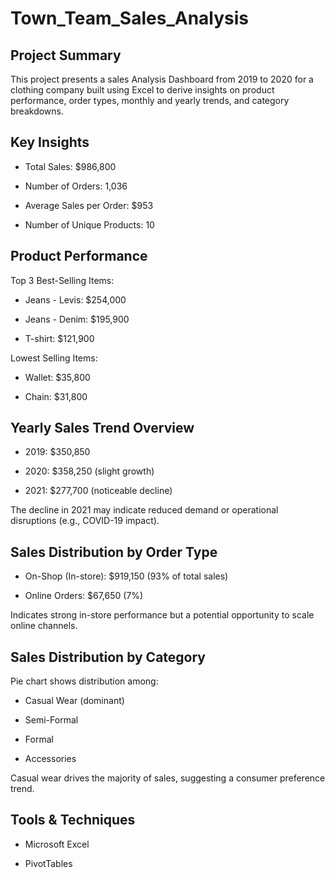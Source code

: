 # Town_Team_Sales_Analysis
## Project Summary
This project presents a sales Analysis Dashboard from 2019 to 2020 for a clothing company built using Excel to derive insights on product performance, order types, monthly and yearly trends, and category breakdowns.

## Key Insights
- Total Sales: $986,800

- Number of Orders: 1,036

- Average Sales per Order: $953

- Number of Unique Products: 10

## Product Performance
Top 3 Best-Selling Items:

- Jeans - Levis: $254,000

- Jeans - Denim: $195,900

- T-shirt: $121,900

Lowest Selling Items:

- Wallet: $35,800

- Chain: $31,800

## Yearly Sales Trend Overview
- 2019: $350,850

- 2020: $358,250 (slight growth)

- 2021: $277,700 (noticeable decline)

 The decline in 2021 may indicate reduced demand or operational disruptions (e.g., COVID-19 impact).

## Sales Distribution by Order Type
- On-Shop (In-store): $919,150 (93% of total sales)

- Online Orders: $67,650 (7%)

 Indicates strong in-store performance but a potential opportunity to scale online channels.

## Sales Distribution by Category
Pie chart shows distribution among:

- Casual Wear (dominant)

- Semi-Formal

- Formal

- Accessories

Casual wear drives the majority of sales, suggesting a consumer preference trend.

## Tools & Techniques
- Microsoft Excel

- PivotTables
